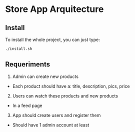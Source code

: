 # Store App Arquitecture

## Install

To install the whole project, you can just type:

```bash
./install.sh
```

## Requeriments

1. Admin can create new products

-   Each product should have a: title, description, pics, price

2. Users can watch these products and new products

-   In a feed page

3. App should create users and register them

-   Should have 1 admin account at least

